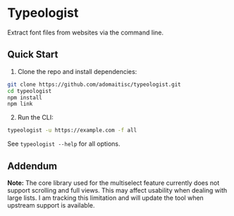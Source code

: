 # Typeologist

Extract font files from websites via the command line.

## Quick Start

1. Clone the repo and install dependencies:

```bash
git clone https://github.com/adomaitisc/typeologist.git
cd typeologist
npm install
npm link
```

2. Run the CLI:

```bash
typeologist -u https://example.com -f all
```

See `typeologist --help` for all options.

## Addendum

**Note:** The core library used for the multiselect feature currently does not support scrolling and full views. This may affect usability when dealing with large lists. I am tracking this limitation and will update the tool when upstream support is available.

